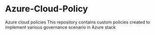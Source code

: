 # Azure-Cloud-Policy
Azure cloud policies
This repository contains custom policies created to implement various governance scenario in Azure stack
